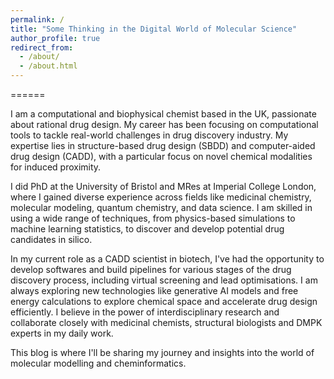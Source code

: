 ```yaml
---
permalink: /
title: "Some Thinking in the Digital World of Molecular Science"
author_profile: true
redirect_from: 
  - /about/
  - /about.html
---
```

======
<br />

I am a computational and biophysical chemist based in the UK, passionate about rational drug design. My career has been focusing on computational tools to tackle real-world challenges in drug discovery industry. My expertise lies in structure-based drug design (SBDD) and computer-aided drug design (CADD), with a particular focus on novel chemical modalities for induced proximity.

I did PhD at the University of Bristol and MRes at Imperial College London, where I gained diverse experience across fields like medicinal chemistry, molecular modeling, quantum chemistry, and data science. I am skilled in using a wide range of techniques, from physics-based simulations to machine learning statistics, to discover and develop potential drug candidates in silico.

In my current role as a CADD scientist in biotech, I've had the opportunity to develop softwares and build pipelines for various stages of the drug discovery process, including virtual screening and lead optimisations. I am always exploring new technologies like generative AI models and free energy calculations to explore chemical space and accelerate drug design efficiently. I believe in the power of interdisciplinary research and collaborate closely with medicinal chemists, structural biologists and DMPK experts in my daily work.

This blog is where I'll be sharing my journey and insights into the world of molecular modelling and cheminformatics.
